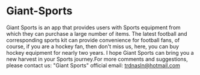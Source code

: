 # Giant-Sports
Giant Sports is an app that provides users with Sports equipment from which they can purchase a large number of items. The latest football and corresponding sports kit can provide convenience for football fans, of course, if you are a hockey fan, then don't miss us, here, you can buy hockey equipment for nearly two years. I hope Giant Sports can bring you a new harvest in your Sports journey.For more comments and suggestions, please contact us: "Giant Sports" official email: trdnasln@hotmail.com
